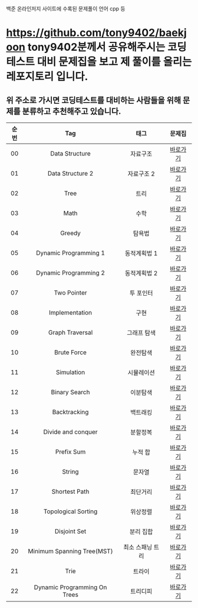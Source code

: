 백준 온라인저지 사이트에 수록된 문제풀이 언어 cpp 등

# https://github.com/tony9402/baekjoon tony9402분께서 공유해주시는 코딩테스트 대비 문제집을 보고 제 풀이를 올리는 레포지토리 입니다.
## 위 주소로 가시면 코딩테스트를 대비하는 사람들을 위해 문제를 분류하고 추천해주고 있습니다. 



| 순번 | Tag                          | 태그                | 문제집    | 
| :--: | :--------------------------: | :-----------------: | :------:  |
| 00 | Data Structure | 자료구조 | [바로가기](./DataStructure) |
| 01 | Data Structure 2 | 자료구조 2 | [바로가기](./data_structure2) | 
| 02 | Tree | 트리 | [바로가기](./tree) | 15 | 44 | ![status][Doing] |
| 03 | Math | 수학 | [바로가기](./math) | 14 | 25 | ![status][Doing] |
| 04 | Greedy | 탐욕법 | [바로가기](./greedy) | 26 | 60 | ![status][Doing] |
| 05 | Dynamic Programming 1 | 동적계획법 1 | [바로가기](./dynamic_programming_1) | 
| 06 | Dynamic Programming 2 | 동적계획법 2 | [바로가기](./dynamic_programming_2) | 
| 07 | Two Pointer | 투 포인터 | [바로가기](./two_pointer) | 
| 08 | Implementation | 구현 | [바로가기](./implementation) | 
| 09 | Graph Traversal | 그래프 탐색 | [바로가기](./graph_traversal) | 
| 10 | Brute Force | 완전탐색 | [바로가기](./brute_force) | 
| 11 | Simulation | 시뮬레이션 | [바로가기](./simulation) | 
| 12 | Binary Search | 이분탐색 | [바로가기](./binary_search) | 
| 13 | Backtracking | 백트래킹 | [바로가기](./backtracking) | 
| 14 | Divide and conquer | 분할정복 | [바로가기](./divide_and_conquer) |
| 15 | Prefix Sum | 누적 합 | [바로가기](./prefix_sum) | 
| 16 | String | 문자열 | [바로가기](./string) |
| 17 | Shortest Path | 최단거리 | [바로가기](./shortest_path) | 
| 18 | Topological Sorting | 위상정렬 | [바로가기](./topological_sorting) | 
| 19 | Disjoint Set | 분리 집합 | [바로가기](./disjoint_set) |
| 20 | Minimum Spanning Tree(MST) | 최소 스패닝 트리 | [바로가기](./minimum_spanning_tree) | 
| 21 | Trie | 트라이 | [바로가기](./trie) |
| 22 | Dynamic Programming On Trees | 트리디피 | [바로가기](./dynamic_programming_on_trees) |
